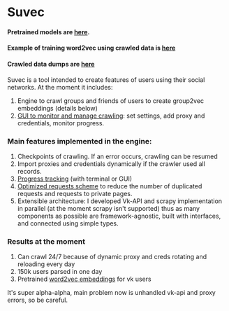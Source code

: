 # Suvec
#### Pretrained models are [here](https://drive.google.com/drive/folders/1L_cHapEISPOgUohZN7Tt84f3kj5OHl41?usp=sharing).
#### Example of training word2vec using crawled data is [here](https://github.com/ProtsenkoAI/skady-user-vectorizer/blob/master/notebooks/group2vec.ipynb)
#### Crawled data dumps are [here](https://drive.google.com/drive/folders/1LjrENnP_RD0xAFq-lXc7GJ-s9JiTgeYo?usp=sharing)

Suvec is a tool intended to create features of users using their social networks. At the moment it includes:
1. Engine to crawl groups and friends of users to create group2vec embeddings (details below)
2. [GUI to monitor and manage crawling](https://github.com/ProtsenkoAI/skady-ward): set settings, add proxy and credentials, monitor progress.

### Main features implemented in the engine:
1. Checkpoints of crawling. If an error occurs, crawling can be resumed
2. Import proxies and credentials dynamically if the crawler used all records.
3. [Progress tracking](https://github.com/ProtsenkoAI/skady-user-vectorizer/tree/master/suvec/common/events_tracking) (with terminal or GUI)
4. [Optimized requests scheme](https://github.com/ProtsenkoAI/skady-user-vectorizer/tree/master/suvec/common/requesting) to reduce the number of duplicated requests and requests to private pages.
5. Extensible architecture: I developed Vk-API and scrapy implementation in parallel (at the moment scrapy isn't supported) thus as many components as possible are framework-agnostic, built with interfaces, and connected using simple types.

### Results at the moment
1. Can crawl 24/7 because of dynamic proxy and creds rotating and reloading every day
2. 150k users parsed in one day
3. Pretrained [word2vec embeddings](https://github.com/ProtsenkoAI/skady-user-vectorizer/blob/master/notebooks/group2vec.ipynb) for vk users


It's super alpha-alpha, main problem now is unhandled vk-api and proxy errors, so be careful.
